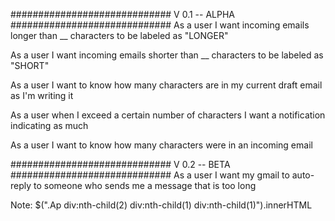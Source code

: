 #############################  V 0.1 -- ALPHA #############################
As a user I want incoming emails longer than __ characters to be labeled as "LONGER"

As a user I want incoming emails shorter than __ characters to be labeled as "SHORT"

As a user I want to know how many characters are in my current draft email as I'm writing it

As a user when I exceed a certain number of characters I want a notification indicating as much

As a user I want to know how many characters were in an incoming email

#############################  V 0.2 -- BETA #############################
As a user I want my gmail to auto-reply to someone who sends me a message that is too long



Note:
$(".Ap div:nth-child(2) div:nth-child(1) div:nth-child(1)").innerHTML

